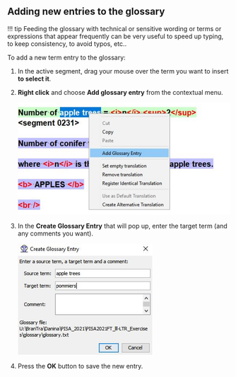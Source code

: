 ## Adding new entries to the glossary

!!! tip
Feeding the glossary with technical or sensitive wording or terms or expressions that appear frequently can be very useful to speed up typing, to keep consistency, to avoid typos, etc..

To add a new term entry to the glossary:

1. In the active segment, drag your mouse over the term you want to insert **to select it**.
2. **Right click** and choose **Add glossary entry** from the contextual menu.

   ![](../_img/22_add_glossary_entry.jpg)

3. In the **Create Glossary Entry** that will pop up, enter the target term (and any comments you want).

   ![](../_img/23_glossary_term.jpg)

4. Press the **OK** button to save the new entry.
